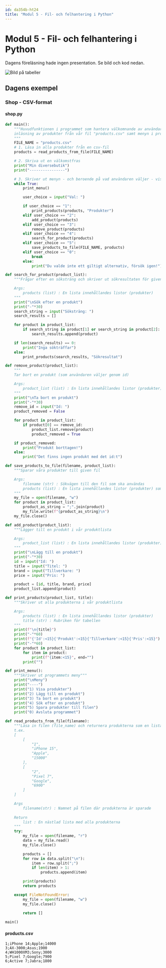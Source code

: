 ```yaml
---
id: da354b-ht24
title: "Modul 5 - Fil- och felhantering i Python"
---
```


# Modul 5 - Fil- och felhantering i Python

Dagens föreläsning hade ingen presentation. Se bild och kod nedan.

![Bild på tabeller](https://lh3.googleusercontent.com/pw/ADCreHeHNyWwP4uig9-XJ30WvVm4J4H_YedopfRUxoyFU1USDwSKmeo_NmFi07POjfEpa5mIxRl5YmniudhYjh21m-46WG434SusqZOBe2ATlCwAzQ3xlydXNc778YsnWC9GQ-_DnuqM0uNxFWqumPrRJnMWE-KFyUhLQBQ-eLEz6ZTR_kbqNekMK9S6AalTrFMjVEXb55PUtFQTMEhgAC8wigYAqHNK_-cS8oVYRD4TzopNle5LQH7JvWXahUPxUiTV3Pk8YAQR-P-bLBGKxA0FBSkY6BtoFY3nvui8f0mI2Mb1Bm6UGfi8PnjdwxDp_6avJNWwdPiN1-dp6fRu7NCMKdB221sZSlwadiUWi-EHvw3eObfOKm9smpW7KnL6_CW_Y6DpdQdPxstCrNIrOWZD-9mZCQPDzAJPWsWr-x2UvmehkYbohNlSYurrKtg_rhVdED4R-nK595BJZXIvRKvi4xqq9KA16PWEiBElMtMBAMVpb7-PRo2UyvBeurw_B0AJWTvaA8hSTtu0j2cPonacxJt0KRyf4XazYecD3dMghDu6myeyqyAcjNKAtNKppQeQPZo3O5BILljMmhjpiRMbqqzsOpQ2c-N7-FF_aYtktzNnbtEsoFLNyldlE-y0hsZJUw729T5zlYw8JAs1kVmGK-hJVHSX1QgtdCFQN9N8I-N0utOE1pJ0c7IL0FB6eJ5IDeBhuXZa9G4XTeOKCwc2ABrMTJkFQn3wZPmv9Wa7QExL9IenfPekWlOVKoP-73Qnygfal50K-ODS9QHhAGoR22RdzD07BryNL3B_UtP6z6zzlkYAHUt-vn-VqX2qhCuP3BRS-Y0LtCVivxgJt0B2HxsOWWZYM4oXYYc0mmJMDgV1kBgAKTy3RSQa3280H9-AZZtdES992xJpOBOe4BF_L1rR6mvcrjNmZEw9qoLtmg=w1696-h955-s-no-gm?authuser=0)

<!--

**OBS - dagens tillfälle spelades inte in**, detta då det var mycket ritande på tavlan och det var svårt att spela in det på ett bra och pedagogiskt sätt. Istället lägger jag upp extratillfället från förra året, där vi går igenom samma principer som vi gjorde på plats idag.

Vill ni ha dagens exempelkod så hittar ni den [på denna länk](https://github.com/mau-webb/mau-webb.github.io/raw/master/resurser/da354b-ht24/5-fil-och-felhantering/files/extra-files.zip).

## Föreläsning - Extra

<div class="video-frame">
    <iframe width="560" height="315" src="https://www.youtube.com/embed/j0h_zr0ecos" frameborder="0" allow="accelerometer; autoplay; clipboard-write; encrypted-media; gyroscope; picture-in-picture" allowfullscreen></iframe>
</div>

---

![Bild på tabeller](../images/DA354A-tabell-produkter.png)

---

-->

## Dagens exempel

### Shop - CSV-format

#### shop.py

```python
def main():
    """Huvudfunktionen i programmet som hantera välkomnande av användaren,
    inläsning av produkter från vår fil "products.csv" samt menyn i programmet.
    """
    FILE_NAME = "products.csv"
    # 1. Läsa in alla produkter från en csv-fil
    products = read_products_from_file(FILE_NAME)

    # 2. Skriva ut en välkomstfras
    print("Min diversebutik")
    print("----------------")

    # 3. Skriver ut menyn - och beroende på vad användaren väljer - visar/lägger till/tar bort produkter (eller avslutar programmet)
    while True:
        print_menu()

        user_choice = input("Val: ")

        if user_choice == "1":
            print_products(products, "Produkter")
        elif user_choice == "2":
            add_product(products)
        elif user_choice == "3":
            remove_product(products)
        elif user_choice == "4":
            search_for_product(products)
        elif user_choice == "5":
            save_products_to_file(FILE_NAME, products)
        elif user_choice == "0":
            break
        else:
            print("Du valde inte ett giltigt alternativ, försök igen!")

def search_for_product(product_list):
    """Frågar efter en söksträng och skriver ut sökresultaten för given söksträng

    Args:
        products (list) : En lista innehållandes listor (produkter)
    """
    print("\nSök efter en produkt")
    print("-"*30)
    search_string = input("Söksträng: ")
    search_results = []

    for product in product_list:
        if search_string in product[1] or search_string in product[2]:
            search_results.append(product)

    if len(search_results) == 0:
        print("Inga sökträffar")
    else:
        print_products(search_results, "Sökresultat")

def remove_product(product_list):
    """
    Tar bort en produkt (som användaren väljer genom id)

    Args:
        product_list (list) : En lista innehållandes listor (produkter)
    """
    print("\nTa bort en produkt")
    print("-"*30)
    remove_id = input("Id: ")
    product_removed = False

    for product in product_list:
        if product[0] == remove_id:
            product_list.remove(product)
            product_removed = True

    if product_removed:
        print("Produkt borttagen!")
    else:
        print("Det finns ingen produkt med det id:t")

def save_products_to_file(filename, product_list):
    """Sparar våra produkter till given fil

    Args:
        filename (str) : Sökvägen till den fil som ska användas
        products (list) : En lista innehållandes listor (produkter) som ska sparas
    """
    my_file = open(filename, "w")
    for product in product_list:
        product_as_string = ";".join(product)
        my_file.write(f"{product_as_string}\n")
    my_file.close()

def add_product(product_list):
    """Lägger till en produkt i vår produktlista

    Args:
        product_list (list) : En lista innehållandes listor (produkter)
    """
    print("\nLägg till en produkt")
    print("-"*30)
    id = input("Id: ")
    title = input("Titel: ")
    brand = input("Tillverkare: ")
    price = input("Pris: ")

    product = [id, title, brand, price]
    product_list.append(product)

def print_products(product_list, title):
    """Skriver ut alla produkterna i vår produktlista

    Args:
        products (list) : En lista innehållandes listor (produkter)
        title (str) : Rubriken för tabellen
    """
    print(f"\n{title}")
    print("-"*60)
    print(f"{'Id':<15}{'Produkt':<15}{'Tillverkare':<15}{'Pris':<15}")
    print("-"*60)
    for product in product_list:
        for item in product:
            print(f"{item:<15}", end="")
        print("")

def print_menu():
    """Skriver ut programmets meny"""
    print("\nMeny")
    print("----")
    print("1) Visa produkter")
    print("2) Lägg till en produkt")
    print("3) Ta bort en produkt")
    print("4) Sök efter en produkt")
    print("5) Spara produkter till filen")
    print("0) Avsluta programmet")

def read_products_from_file(filename):
    """Läsa in filen (file_name) och returnera produkterna som en lista:
    t.ex.
    [
        [
            "1",
            "iPhone 15",
            "Apple",
            "15000"
        ],
        [
            "2",
            "Pixel 7",
            "Google",
            "6900"
        ]
    ]

    Args
        filename(str) : Namnet på filen där produkterna är sparade
    
    Return
        list : En nästlad lista med alla produkterna
    """
    try:
        my_file = open(filename, "r")
        data = my_file.read()
        my_file.close()

        products = []
        for row in data.split("\n"):
            item = row.split(";")
            if len(item) > 1:
                products.append(item)

        print(products)
        return products

    except FileNotFoundError:
        my_file = open(filename, "w")
        my_file.close()

        return []
    
main()
```

#### products.csv

```
1;iPhone 14;Apple;14000
3;AX-3000;Asus;1900
4;WH1000XM3;Sony;3000
5;Pixel 7;Google;7900
6;Active 7;Jabra;1800

```

<!--
### Shop - JSON-format

#### shop.py

```python
def main():
    """Huvudfunktionen i programmet som hantera välkomnande av användaren,
    inläsning av produkter från vår json-fil "products.json" samt menyn i programmet.
    """
    # 1. Skriva ut en välkomstfras
    welcome()

    # 2. Läsa in alla produkter från en text-fil
    products = read_products_from_file("products.csv")

    # 3. Skriver ut menyn - och beroende på vad användaren väljer - visar/lägger till/tar bort produkter (eller avslutar programmet)
    while True:
        print_menu()
        user_choice = input("Ange val: ")

        if user_choice == "1":
            print_products(products)
        elif user_choice == "2":
            add_product(products)
        elif user_choice == "3":
            remove_product(products)
        elif user_choice == "4":
            save_products_to_file("products.csv",products)
        elif user_choice == "5":
            search_product(products)
        elif user_choice == "0":
            break
        else:
            print("Du valde inte ett giltigt alternativ, försök igen.")

def save_products_to_file(file_name, products):
    """Sparar våra produkter till given fil

    Args:
        file_name (str) : Sökvägen till den fil som ska användas
        products (list) : En lista innehållandes listor (produkter) som ska sparas
    """
    my_file = open(file_name, "w")
    my_file.write(json.dumps(products, indent=4))
    my_file.close()
    print("\nProdukterna är nu sparade i filen!")

def remove_product(products):
    """
    Tar bort en produkt (som användaren väljer genom id)

    Args:
        products (list) : En lista innehållandes listor (produkter)
    """
    print("\nTa bort en produkt")
    print("-------------------")
    product_id = input("Id: ")
    for product in products:
        if product[0] == product_id:
            products.remove(product)
            print("Produkten har tagit bort!")
            return

def add_product(products):
    """Lägger till en produkt i vår produktlista

    Args:
        products (list) : En lista innehållandes listor (produkter)
    """
    print("\nLägg till en produkt")
    print("-"*40)
    product_id = input("Ange id: ")
    product_name = input("Ange produkt: ")
    product_brand = input("Ange märke: ")
    product_price = input("Ange pris: ")
    
    products.append([
        product_id,
        product_name,
        product_brand,
        product_price
    ])

def search_product(products):
    """Frågar efter en söksträng och skriver ut sökresultaten för given söksträng

    Args:
        products (list) : En lista innehållandes listor (produkter)
    """
    print("\nSök efter en produkt")
    print("-------------------")
    product_name = input("Produktnamn: ")

    print("\nSökträffar:")
    for product in products:
        if product_name in product[1]:
            print(f"- {product[0]}: {product[1]} ({product[2]}) - {product[3]}")
    


def print_products(products):
    """Skriver ut alla produkterna i vår produktlista

    Args:
        products (list) : En lista innehållandes listor (produkter)
    """
    print("\nProdukter")
    print("{:<10}{:<10}{:<10}{:<10}".format("Id", "Produkt", "Märke", "Pris"))
    print("-"*40)
    for product in products:
        if len(product) == 4:
            for item in product:
                print(f"{item:<10}", end="")
            print("")
          

def print_menu():
    """Skriver ut programmets meny"""
    print("\nMenu")
    print("-"*40)
    print("1) Skriv ut alla produkter")
    print("2) Lägg till en produkt")
    print("3) Ta bort en produkt")
    print("4) Spara produkterna till filen")
    print("5) Sök efter produkt")
    print("0) Avsluta")

def read_products_from_file(file_name):
    """Läsa in filen (file_name) och returnera produkterna som en lista:
    t.ex.
    [
        [
            "1",
            "iPhone 14",
            "Apple",
            "14000"
        ],
        [
            "2",
            "Pixel 7",
            "Google",
            "7900"
        ]
    ]

    Args:
        file_name (str) : Namnet på filen vi vill öppna

    Return:
        list : En lista på produkterna (listor) som finns i filen
    """
    try:
        my_file = open(file_name, "r")
        data = my_file.read()
        products = json.loads(data)

        return products
    except FileNotFoundError:
        my_file = open(file_name, "w")
        my_file.close()

        return []
    

def welcome():
    """Skriver ut välkomstmeddelande"""
    print("-"*40)
    print("Antons teknikbutik")
    print("-"*40)

# Kör vårt program genom funktionen "main"
main()
```

#### products.json

```json
[
    [
        "1",
        "iPhone 14",
        "Apple",
        "14000"
    ],
    [
        "2",
        "Mini",
        "DAWOO",
        "13000"
    ],
    [
        "3",
        "AX-3000",
        "Asus",
        "1900"
    ],
    [
        "4",
        "WH1000XM3",
        "Sony",
        "3000"
    ]
]
```
-->